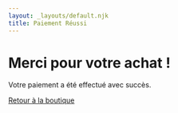 ```yaml
---
layout: _layouts/default.njk
title: Paiement Réussi
---
```


<h1>Merci pour votre achat !</h1>
<p>Votre paiement a été effectué avec succès.</p>
<a href="/">Retour à la boutique</a>

